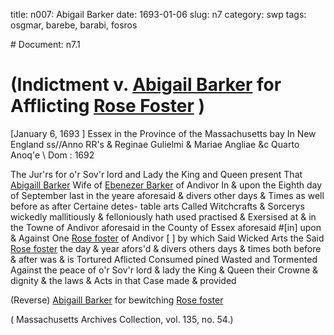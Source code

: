 title: n007: Abigail Barker
date: 1693-01-06
slug: n7
category: swp
tags: osgmar, barebe, barabi, fosros


<div markdown class="doc" id="n7.1"># Document: n7.1


# (Indictment v. [Abigail Barker](/tag/barabi.html) for Afflicting [Rose Foster](/tag/fosros.html) )

[January 6, 1693  ] Essex in the Province  of the Massachusetts bay  In New England ss//Anno RR's & Reginae Gulielmi & Mariae Angliae &c Quarto Anoq'e  \ Dom : 1692

The Jur'rs for o'r Sov'r lord and Lady the King and Queen present  That [Abigaill Barker](/tag/barabi.html) Wife of [Ebenezer Barker](/tag/barebe.html) of Andivor In  & upon the Eighth day of September last in the yeare aforesaid  & divers other days & Times as well before as after Certaine detes-  table arts Called Witchcrafts & Sorcerys wickedly mallitiously  & felloniously hath used practised & Exersised at & in the Towne of  Andivor aforesaid in the County of Essex aforesaid #[in] upon & Against  One [Rose foster](/tag/fosros.html) of Andivor [ ] by which Said Wicked Arts the Said  [Rose foster](/tag/fosros.html) the day & year afors'd & divers others days & times  both before & after was & is Tortured Aflicted Consumed pined  Wasted and Tormented Against the peace of o'r Sov'r lord & lady  the King & Queen their Crowne & dignity & the laws & Acts in  that Case made & provided

(Reverse) [Abigaill Barker](/tag/barabi.html) for bewitching [Rose foster](/tag/fosros.html)

( Massachusetts Archives Collection, vol. 135, no. 54.)
</div>